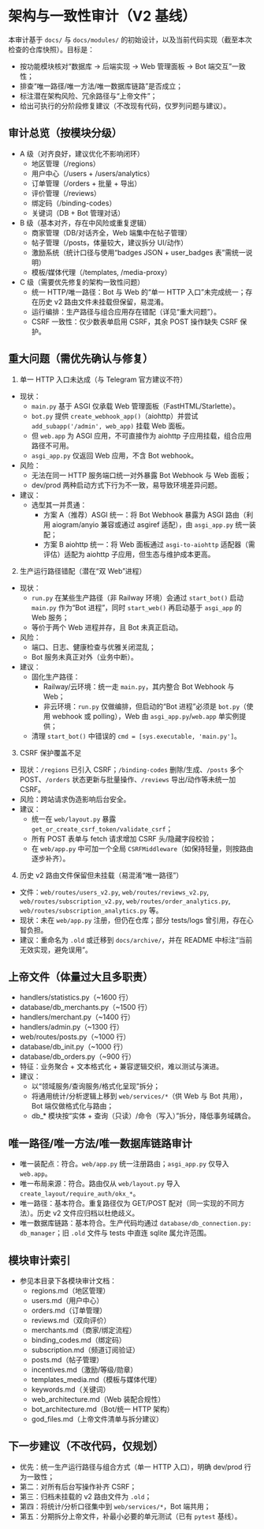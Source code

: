 # 架构与一致性审计（V2 基线）

本审计基于 `docs/` 与 `docs/modules/` 的初始设计，以及当前代码实现（截至本次检查的仓库快照）。目标是：
- 按功能模块核对“数据库 → 后端实现 → Web 管理面板 → Bot 端交互”一致性；
- 排查“唯一路径/唯一方法/唯一数据库链路”是否成立；
- 标注潜在架构风险、冗余路径与“上帝文件”；
- 给出可执行的分阶段修复建议（不改现有代码，仅罗列问题与建议）。

## 审计总览（按模块分级）
- A 级（对齐良好，建议优化不影响闭环）
  - 地区管理（/regions）
  - 用户中心（/users + /users/analytics）
  - 订单管理（/orders + 批量 + 导出）
  - 评价管理（/reviews）
  - 绑定码（/binding-codes）
  - 关键词（DB + Bot 管理对话）
- B 级（基本对齐，存在中风险或重复逻辑）
  - 商家管理（DB/对话齐全，Web 端集中在帖子管理）
  - 帖子管理（/posts，体量较大，建议拆分 UI/动作）
  - 激励系统（统计口径与使用“badges JSON + user_badges 表”需统一说明）
  - 模板/媒体代理（/templates, /media-proxy）
- C 级（需要优先修复的架构一致性问题）
  - 统一 HTTP/唯一路径：Bot 与 Web 的“单一 HTTP 入口”未完成统一；存在历史 v2 路由文件未挂载但保留，易混淆。
  - 运行编排：生产路径与组合应用存在错配（详见“重大问题”）。
  - CSRF 一致性：仅少数表单启用 CSRF，其余 POST 操作缺失 CSRF 保护。

## 重大问题（需优先确认与修复）
1) 单一 HTTP 入口未达成（与 Telegram 官方建议不符）
- 现状：
  - `main.py` 基于 ASGI 仅承载 Web 管理面板（FastHTML/Starlette）。
  - `bot.py` 提供 `create_webhook_app()`（aiohttp）并尝试 `add_subapp('/admin', web_app)` 挂载 Web 面板。
  - 但 `web.app` 为 ASGI 应用，不可直接作为 aiohttp 子应用挂载，组合应用路径不可用。
  - `asgi_app.py` 仅返回 Web 应用，不含 Bot webhook。
- 风险：
  - 无法在同一 HTTP 服务端口统一对外暴露 Bot Webhook 与 Web 面板；
  - dev/prod 两种启动方式下行为不一致，易导致环境差异问题。
- 建议：
  - 选型其一并贯通：
    - 方案 A（推荐）ASGI 统一：将 Bot Webhook 暴露为 ASGI 路由（利用 aiogram/anyio 兼容或通过 asgiref 适配），由 `asgi_app.py` 统一装配；
    - 方案 B aiohttp 统一：将 Web 面板通过 `asgi-to-aiohttp` 适配器（需评估）适配为 aiohttp 子应用，但生态与维护成本更高。

2) 生产运行路径错配（潜在“双 Web”进程）
- 现状：
  - `run.py` 在某些生产路径（非 Railway 环境）会通过 `start_bot()` 启动 `main.py` 作为“Bot 进程”，同时 `start_web()` 再启动基于 `asgi_app` 的 Web 服务；
  - 等价于两个 Web 进程并存，且 Bot 未真正启动。
- 风险：
  - 端口、日志、健康检查与优雅关闭混乱；
  - Bot 服务未真正对外（业务中断）。
- 建议：
  - 固化生产路径：
    - Railway/云环境：统一走 `main.py`，其内整合 Bot Webhook 与 Web；
    - 非云环境：`run.py` 仅做编排，但启动的“Bot 进程”必须是 `bot.py`（使用 webhook 或 polling），Web 由 `asgi_app.py`/`web.app` 单实例提供；
  - 清理 `start_bot()` 中错误的 `cmd = [sys.executable, 'main.py']`。

3) CSRF 保护覆盖不足
- 现状：`/regions` 已引入 CSRF；`/binding-codes` 删除/生成、`/posts` 多个 POST、`/orders` 状态更新与批量操作、`/reviews` 导出/动作等未统一加 CSRF。
- 风险：跨站请求伪造影响后台安全。
- 建议：
  - 统一在 `web/layout.py` 暴露 `get_or_create_csrf_token/validate_csrf`；
  - 所有 POST 表单与 fetch 请求增加 CSRF 头/隐藏字段校验；
  - 在 `web/app.py` 中可加一个全局 `CSRFMiddleware`（如保持轻量，则按路由逐步补齐）。

4) 历史 v2 路由文件保留但未挂载（易混淆“唯一路径”）
- 文件：`web/routes/users_v2.py`, `web/routes/reviews_v2.py`, `web/routes/subscription_v2.py`, `web/routes/order_analytics.py`, `web/routes/subscription_analytics.py` 等。
- 现状：未在 `web/app.py` 注册，但仍在仓库；部分 tests/logs 曾引用，存在心智负担。
- 建议：重命名为 `.old` 或迁移到 `docs/archive/`，并在 README 中标注“当前无效实现，避免误用”。

## 上帝文件（体量过大且多职责）
- handlers/statistics.py（~1600 行）
- database/db_merchants.py（~1500 行）
- handlers/merchant.py（~1400 行）
- handlers/admin.py（~1300 行）
- web/routes/posts.py（~1000 行）
- database/db_init.py（~1000 行）
- database/db_orders.py（~900 行）
- 特征：业务聚合 + 文本格式化 + 兼容逻辑交织，难以测试与演进。
- 建议：
  - 以“领域服务/查询服务/格式化呈现”拆分；
  - 将通用统计/分析逻辑上移到 `web/services/*`（供 Web 与 Bot 共用），Bot 端仅做格式化与路由；
  - db_* 模块按“实体 + 查询（只读）/命令（写入）”拆分，降低事务域耦合。

## 唯一路径/唯一方法/唯一数据库链路审计
- 唯一装配点：符合。`web/app.py` 统一注册路由；`asgi_app.py` 仅导入 `web.app`。
- 唯一布局来源：符合。路由仅从 `web/layout.py` 导入 `create_layout/require_auth/okx_*`。
- 唯一路径：基本符合。重复路径仅为 GET/POST 配对（同一实现的不同方法）。历史 v2 文件应归档以杜绝歧义。
- 唯一数据库链路：基本符合。生产代码均通过 `database/db_connection.py: db_manager`；旧 `.old` 文件与 tests 中直连 sqlite 属允许范围。

## 模块审计索引
- 参见本目录下各模块审计文档：
  - regions.md（地区管理）
  - users.md（用户中心）
  - orders.md（订单管理）
  - reviews.md（双向评价）
  - merchants.md（商家/绑定流程）
  - binding_codes.md（绑定码）
  - subscription.md（频道订阅验证）
  - posts.md（帖子管理）
  - incentives.md（激励/等级/勋章）
  - templates_media.md（模板与媒体代理）
  - keywords.md（关键词）
  - web_architecture.md（Web 装配合规性）
  - bot_architecture.md（Bot/统一 HTTP 架构）
  - god_files.md（上帝文件清单与拆分建议）

## 下一步建议（不改代码，仅规划）
- 优先：统一生产运行路径与组合方式（单一 HTTP 入口），明确 dev/prod 行为一致性；
- 第二：对所有后台写操作补齐 CSRF；
- 第三：归档未挂载的 v2 路由文件为 `.old`；
- 第四：将统计/分析口径集中到 `web/services/*`，Bot 端共用；
- 第五：分期拆分上帝文件，补最小必要的单元测试（已有 `pytest` 基线）。

